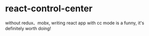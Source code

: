 # react-control-center
without redux、mobx, writing react app with cc mode is a funny, it's definitely worth doing!
